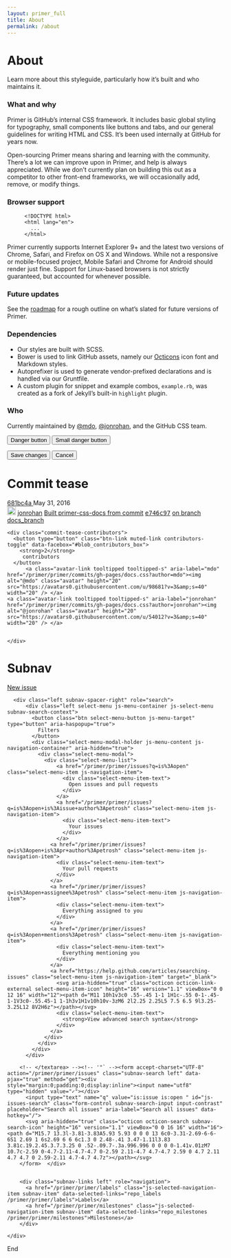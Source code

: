 ```yaml
---
layout: primer_full
title: About
permalink: /about
---
```


<h1 class="page-title">
About
</h1>
<div class="markdown-body">
<p>Learn more about this styleguide, particularly how it’s built and who maintains it.</p>

<h3 id="what-and-why">What and why</h3>

<p>Primer is GitHub’s internal CSS framework. It includes basic global styling for typography, small components like buttons and tabs, and our general guidelines for writing HTML and CSS. It’s been used internally at GitHub for years now.</p>

<p>Open-sourcing Primer means sharing and learning with the community. There’s a lot we can improve upon in Primer, and help is always appreciated. While we don’t currently plan on building this out as a competitor to other front-end frameworks, we will occasionally add, remove, or modify things.</p>

<h3 id="browser-support">Browser support</h3>

<figure class="highlight"><pre><code class="language-html" data-lang="html"><span class="cp">&lt;!DOCTYPE html&gt;</span>
<span class="nt">&lt;html</span> <span class="na">lang=</span><span class="s">"en"</span><span class="nt">&gt;</span>
  ...
<span class="nt">&lt;/html&gt;</span></code></pre></figure>

<p>Primer currently supports Internet Explorer 9+ and the latest two versions of Chrome, Safari, and Firefox on OS X and Windows. While not a responsive or mobile-focused project, Mobile Safari and Chrome for Android should render just fine. Support for Linux-based browsers is not strictly guaranteed, but accounted for whenever possible.</p>

<h3 id="future-updates">Future updates</h3>

<p>See the <a href="/roadmap">roadmap</a> for a rough outline on what’s slated for future versions of Primer.</p>

<h3 id="dependencies">Dependencies</h3>

<ul>
<li>Our styles are built with SCSS.</li>
<li>Bower is used to link GitHub assets, namely our <a href="http://octicons.github.com">Octicons</a> icon font and Markdown styles.</li>
<li>Autoprefixer is used to generate vendor-prefixed declarations and is handled via our Gruntfile.</li>
<li>A custom plugin for snippet and example combos, <code class="highlighter-rouge">example.rb</code>, was created as a fork of Jekyll’s built-in <code class="highlighter-rouge">highlight</code> plugin.</li>
</ul>

<h3 id="who">Who</h3>

<p>Currently maintained by <a href="https://twitter.com/mdo">@mdo</a>, <a href="https://twitter.com/jonrohan">@jonrohan</a>, and the GitHub CSS team.</p>

<button class="btn btn-danger" type="button">Danger button</button>
<button class="btn btn-sm btn-danger" type="button">Small danger button</button>

<div class="form-actions">
<button type="button" class="btn btn-primary">Save changes</button>
<button type="button" class="btn">Cancel</button>
</div>

<h1>Commit tease</h1>

<div class="commit-tease">
      <span class="right">
        <a class="commit-tease-sha" href="/primer/primer/commit/681bc4a418b55015476e51315171fa237969f036" data-pjax>
          681bc4a
        </a>
        <relative-time datetime="2016-05-31T15:54:58Z">May 31, 2016</relative-time>
      </span>
      <div>
        <img alt="@jonrohan" class="avatar" height="20" src="https://avatars0.githubusercontent.com/u/54012?v=3&amp;s=40" width="20" />
        <a href="/jonrohan" class="user-mention" rel="contributor">jonrohan</a>
          <a href="/primer/primer/commit/681bc4a418b55015476e51315171fa237969f036" class="message" data-pjax="true" title="Built primer-css-docs from commit e746c97 on branch docs_branch">Built primer-css-docs from commit</a> <a href="https://github.com/primer/primer/commit/e746c97ffd7056339fb033f70ae01dbb049b2f25" class="commit-link"><tt>e746c97</tt></a> <a href="/primer/primer/commit/681bc4a418b55015476e51315171fa237969f036" class="message" data-pjax="true" title="Built primer-css-docs from commit e746c97 on branch docs_branch">on branch docs_branch</a>
      </div>

    <div class="commit-tease-contributors">
      <button type="button" class="btn-link muted-link contributors-toggle" data-facebox="#blob_contributors_box">
        <strong>2</strong>
         contributors
      </button>
          <a class="avatar-link tooltipped tooltipped-s" aria-label="mdo" href="/primer/primer/commits/gh-pages/docs.css?author=mdo"><img alt="@mdo" class="avatar" height="20" src="https://avatars0.githubusercontent.com/u/98681?v=3&amp;s=40" width="20" /> </a>
    <a class="avatar-link tooltipped tooltipped-s" aria-label="jonrohan" href="/primer/primer/commits/gh-pages/docs.css?author=jonrohan"><img alt="@jonrohan" class="avatar" height="20" src="https://avatars0.githubusercontent.com/u/54012?v=3&amp;s=40" width="20" /> </a>


    </div>

  </div>

<h1>Subnav</h1>
	<div class="subnav" data-pjax="">
	        <a href="/primer/primer/issues/new" class="btn btn-primary right" role="button" data-hotkey="c">
	          New issue
	        </a>

	  <div class="left subnav-spacer-right" role="search">
	      <div class="left select-menu js-menu-container js-select-menu subnav-search-context">
	        <button class="btn select-menu-button js-menu-target" type="button" aria-haspopup="true">
	          Filters
	        </button>
	        <div class="select-menu-modal-holder js-menu-content js-navigation-container" aria-hidden="true">
	          <div class="select-menu-modal">
	            <div class="select-menu-list">
	                <a href="/primer/primer/issues?q=is%3Aopen" class="select-menu-item js-navigation-item">
	                  <div class="select-menu-item-text">
	                    Open issues and pull requests
	                  </div>
	                </a>
	                <a href="/primer/primer/issues?q=is%3Aopen+is%3Aissue+author%3Apetrosh" class="select-menu-item js-navigation-item">
	                  <div class="select-menu-item-text">
	                    Your issues
	                  </div>
	                </a>
	              <a href="/primer/primer/issues?q=is%3Aopen+is%3Apr+author%3Apetrosh" class="select-menu-item js-navigation-item">
	                <div class="select-menu-item-text">
	                  Your pull requests
	                </div>
	              </a>
	              <a href="/primer/primer/issues?q=is%3Aopen+assignee%3Apetrosh" class="select-menu-item js-navigation-item">
	                <div class="select-menu-item-text">
	                  Everything assigned to you
	                </div>
	              </a>
	              <a href="/primer/primer/issues?q=is%3Aopen+mentions%3Apetrosh" class="select-menu-item js-navigation-item">
	                <div class="select-menu-item-text">
	                  Everything mentioning you
	                </div>
	              </a>
	              <a href="https://help.github.com/articles/searching-issues" class="select-menu-item js-navigation-item" target="_blank">
	                <svg aria-hidden="true" class="octicon octicon-link-external select-menu-item-icon" height="16" version="1.1" viewBox="0 0 12 16" width="12"><path d="M11 10h1v3c0 .55-.45 1-1 1H1c-.55 0-1-.45-1-1V3c0-.55.45-1 1-1h3v1H1v10h10v-3zM6 2l2.25 2.25L5 7.5 6.5 9l3.25-3.25L12 8V2H6z"></path></svg>
	                <div class="select-menu-item-text">
	                  <strong>View advanced search syntax</strong>
	                </div>
	              </a>
	            </div>
	          </div>
	        </div>
	      </div>

	    <!-- </textarea> --><!-- '"` --><form accept-charset="UTF-8" action="/primer/primer/issues" class="subnav-search left" data-pjax="true" method="get"><div style="margin:0;padding:0;display:inline"><input name="utf8" type="hidden" value="✓"></div>
	      <input type="text" name="q" value="is:issue is:open " id="js-issues-search" class="form-control subnav-search-input input-contrast" placeholder="Search all issues" aria-label="Search all issues" data-hotkey="/">
	      <svg aria-hidden="true" class="octicon octicon-search subnav-search-icon" height="16" version="1.1" viewBox="0 0 16 16" width="16"><path d="M15.7 13.3l-3.81-3.83A5.93 5.93 0 0 0 13 6c0-3.31-2.69-6-6-6S1 2.69 1 6s2.69 6 6 6c1.3 0 2.48-.41 3.47-1.11l3.83 3.81c.19.2.45.3.7.3.25 0 .52-.09.7-.3a.996.996 0 0 0 0-1.41v.01zM7 10.7c-2.59 0-4.7-2.11-4.7-4.7 0-2.59 2.11-4.7 4.7-4.7 2.59 0 4.7 2.11 4.7 4.7 0 2.59-2.11 4.7-4.7 4.7z"></path></svg>
		</form>  </div>


		<div class="subnav-links left" role="navigation">
		  <a href="/primer/primer/labels" class="js-selected-navigation-item subnav-item" data-selected-links="repo_labels /primer/primer/labels">Labels</a>
		  <a href="/primer/primer/milestones" class="js-selected-navigation-item subnav-item" data-selected-links="repo_milestones /primer/primer/milestones">Milestones</a>
		</div>

	</div>

<p>
	End
</p>

</div>
